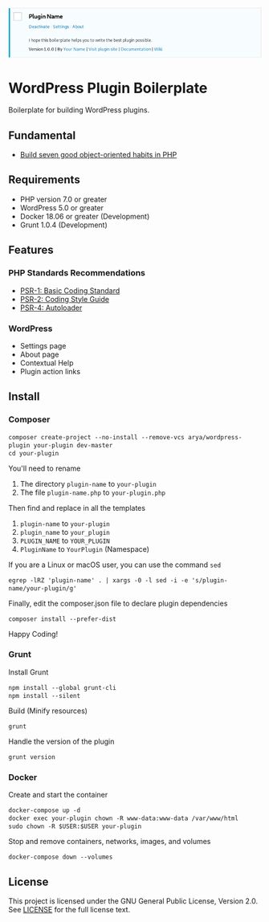 <p align="center">
  <img src=".github/screenshot.png" alt="Boilerplate for building WordPress plugins.">
</p>

# WordPress Plugin Boilerplate

Boilerplate for building WordPress plugins.

## Fundamental

* [Build seven good object-oriented habits in PHP](https://developer.ibm.com/articles/os-php-7oohabits/)

## Requirements

* PHP version 7.0 or greater
* WordPress 5.0 or greater
* Docker 18.06 or greater (Development)
* Grunt 1.0.4 (Development)

## Features

### PHP Standards Recommendations

* [PSR-1: Basic Coding Standard](https://www.php-fig.org/psr/psr-1/)
* [PSR-2: Coding Style Guide](https://www.php-fig.org/psr/psr-2/)
* [PSR-4: Autoloader](https://www.php-fig.org/psr/psr-4/)

### WordPress

* Settings page
* About page
* Contextual Help
* Plugin action links

## Install

### Composer

    composer create-project --no-install --remove-vcs arya/wordpress-plugin your-plugin dev-master
    cd your-plugin

You'll need to rename

1. The directory `plugin-name` to `your-plugin`
1. The file `plugin-name.php` to `your-plugin.php`

Then find and replace in all the templates

1. `plugin-name` to `your-plugin`
1. `plugin_name` to `your_plugin`
1. `PLUGIN_NAME` to `YOUR_PLUGIN`
1. `PluginName` to `YourPlugin` (Namespace)

If you are a Linux or macOS user, you can use the command `sed`

    egrep -lRZ 'plugin-name' . | xargs -0 -l sed -i -e 's/plugin-name/your-plugin/g'

Finally, edit the composer.json file to declare plugin dependencies

    composer install --prefer-dist

Happy Coding!

### Grunt

Install Grunt

    npm install --global grunt-cli
    npm install --silent

Build (Minify resources)

    grunt

Handle the version of the plugin

    grunt version

### Docker

Create and start the container

    docker-compose up -d
    docker exec your-plugin chown -R www-data:www-data /var/www/html
    sudo chown -R $USER:$USER your-plugin

Stop and remove containers, networks, images, and volumes

    docker-compose down --volumes

## License

This project is licensed under the GNU General Public License, Version 2.0.
See [LICENSE](LICENSE) for the full license text.
